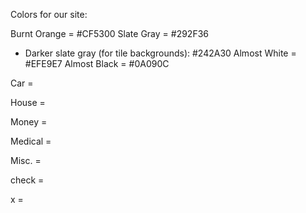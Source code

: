 Colors for our site:

  Burnt Orange = #CF5300
  Slate Gray = #292F36
   - Darker slate gray (for tile backgrounds): #242A30
  Almost White = #EFE9E7
  Almost Black = #0A090C



Car = <i class="fas fa-car"></i>

House = <i class="far fa-home"></i>

Money = <i class="far fa-money-bill"></i>

Medical = <i class="far fa-user-md"></i>

Misc. = <i class="far fa-question-circle"></i>


check = <i class="fas fa-check"></i>

x = <i class="fas fa-times"></i>
